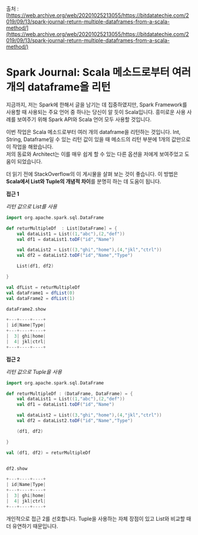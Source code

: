 출처 : [https://web.archive.org/web/20201025213055/https://bitdatatechie.com/2019/09/13/spark-journal-return-multiple-dataframes-from-a-scala-method/](https://web.archive.org/web/20201025213055/https://bitdatatechie.com/2019/09/13/spark-journal-return-multiple-dataframes-from-a-scala-method/)

# Spark Journal: Scala 메소드로부터 여러 개의 dataframe을 리턴

지금까지, 저는 Spark에 한해서 글을 남기는 데 집중하였지만, Spark Framework를 사용할 때 사용되는 주요 언어 중 하나는 당신이 알 듯이 Scala입니다. 흥미로운 사용 사례를 보여주기 위해 Spark API와 Scala 언어 모두 사용할 것입니다.

이번 작업은 Scala 메소드로부터 여러 개의 dataframe을 리턴하는 것입니다. Int, String, Dataframe일 수 있는 리턴 값이 있을 때 메소드의 리턴 부분에 1개의 값만으로 이 작업을 해왔습니다.  
저의 동료와 Architect는 이를 매우 쉽게 할 수 있는 다른 옵션을 저에게 보여주었고 도움이 되었습니다.

더 읽기 전에 StackOverflow의 이 게시물을 살펴 보는 것이 좋습니다. 이 방법은 **Scala에서 List와 Tuple의 개념적 차이**를 분명히 하는 데 도움이 됩니다.

**접근 1**  

_리턴 값으로 List를 사용_

```scala
import org.apache.spark.sql.DataFrame

def returMultipleDf  : List[DataFrame] = {
    val dataList1 = List((1,"abc"),(2,"def"))
    val df1 = dataList1.toDF("id","Name")

    val dataList2 = List((3,"ghi","home"),(4,"jkl","ctrl"))
    val df2 = dataList2.toDF("id","Name","Type")

    List(df1, df2)

}

val dfList = returMultipleDf 
val dataFrame1 = dfList(0)
val dataFrame2 = dfList(1)

dataFrame2.show

+---+----+----+
| id|Name|Type|
+---+----+----+
|  3| ghi|home|
|  4| jkl|ctrl|
+---+----+----+
```

**접근 2**

_리턴 값으로 Tuple을 사용_

```scala
import org.apache.spark.sql.DataFrame

def returMultipleDf : (DataFrame, DataFrame) = {
    val dataList1 = List((1,"abc"),(2,"def"))
    val df1 = dataList1.toDF("id","Name")

    val dataList2 = List((3,"ghi","home"),(4,"jkl","ctrl"))
    val df2 = dataList2.toDF("id","Name","Type")

    (df1, df2)

}

val (df1, df2) = returMultipleDf


df2.show

+---+----+----+
| id|Name|Type|
+---+----+----+
|  3| ghi|home|
|  4| jkl|ctrl|
+---+----+----+
```

개인적으로 접근 2를 선호합니다. Tuple을 사용하는 자체 장점이 있고 List와 비교할 때 더 유연하기 때문입니다.
